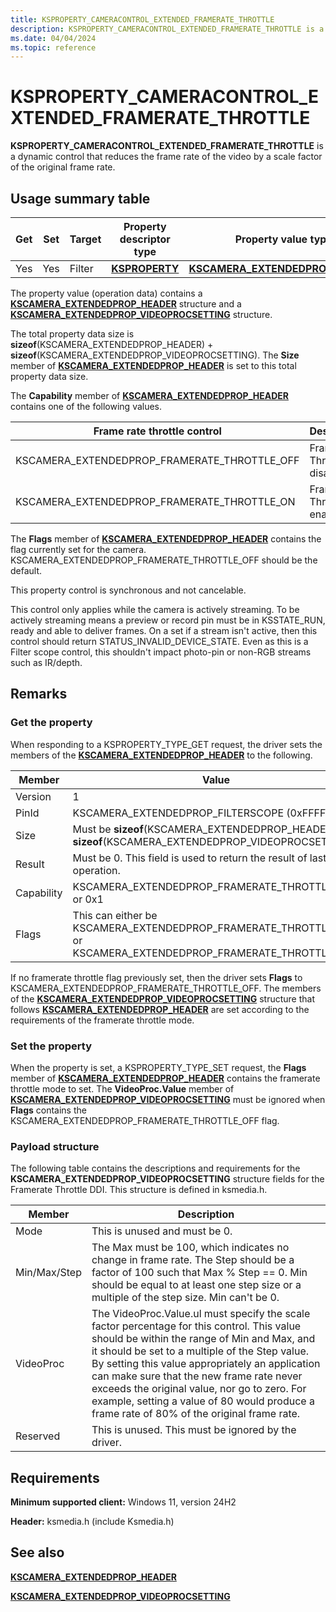 ```yaml
---
title: KSPROPERTY_CAMERACONTROL_EXTENDED_FRAMERATE_THROTTLE
description: KSPROPERTY_CAMERACONTROL_EXTENDED_FRAMERATE_THROTTLE is a dynamic control that reduces the frame rate of the video by a scale factor of the original frame rate.
ms.date: 04/04/2024
ms.topic: reference
---
```


# KSPROPERTY_CAMERACONTROL_EXTENDED_FRAMERATE_THROTTLE

**KSPROPERTY_CAMERACONTROL_EXTENDED_FRAMERATE_THROTTLE** is a dynamic control that reduces the frame rate of the video by a scale factor of the original frame rate.

## Usage summary table

| Get | Set | Target | Property descriptor type | Property value type |
|--|--|--|--|--|
| Yes | Yes | Filter | [**KSPROPERTY**](ksproperty-structure.md) | [**KSCAMERA_EXTENDEDPROP_HEADER**](/windows-hardware/drivers/ddi/ksmedia/ns-ksmedia-tagkscamera_extendedprop_header) |

The property value (operation data) contains a [**KSCAMERA_EXTENDEDPROP_HEADER**](/windows-hardware/drivers/ddi/ksmedia/ns-ksmedia-tagkscamera_extendedprop_header) structure and a [**KSCAMERA_EXTENDEDPROP_VIDEOPROCSETTING**](/windows-hardware/drivers/ddi/ksmedia/ns-ksmedia-tagkscamera_extendedprop_videoprocsetting) structure.

The total property data size is **sizeof**(KSCAMERA_EXTENDEDPROP_HEADER) + **sizeof**(KSCAMERA_EXTENDEDPROP_VIDEOPROCSETTING). The **Size** member of [**KSCAMERA_EXTENDEDPROP_HEADER**](/windows-hardware/drivers/ddi/ksmedia/ns-ksmedia-tagkscamera_extendedprop_header) is set to this total property data size.

The **Capability** member of [**KSCAMERA_EXTENDEDPROP_HEADER**](/windows-hardware/drivers/ddi/ksmedia/ns-ksmedia-tagkscamera_extendedprop_header) contains one of the following values.

| Frame rate throttle control | Description |
|--|--|
| KSCAMERA_EXTENDEDPROP_FRAMERATE_THROTTLE_OFF | Framerate Throttle is disabled. |
| KSCAMERA_EXTENDEDPROP_FRAMERATE_THROTTLE_ON | Framerate Throttle is enabled. |

The **Flags** member of [**KSCAMERA_EXTENDEDPROP_HEADER**](/windows-hardware/drivers/ddi/ksmedia/ns-ksmedia-tagkscamera_extendedprop_header) contains the flag currently set for the camera. KSCAMERA_EXTENDEDPROP_FRAMERATE_THROTTLE_OFF should be the default.

This property control is synchronous and not cancelable.

This control only applies while the camera is actively streaming. To be actively streaming means a preview or record pin must be in KSSTATE_RUN, ready and able to deliver frames. On a set if a stream isn't active, then this control should return STATUS_INVALID_DEVICE_STATE. Even as this is a Filter scope control, this shouldn't impact photo-pin or non-RGB streams such as IR/depth.

## Remarks

### Get the property

When responding to a KSPROPERTY_TYPE_GET request, the driver sets the members of the [**KSCAMERA_EXTENDEDPROP_HEADER**](/windows-hardware/drivers/ddi/ksmedia/ns-ksmedia-tagkscamera_extendedprop_header) to the following.

| Member | Value |
|--|--|
| Version | 1 |
| PinId | KSCAMERA_EXTENDEDPROP_FILTERSCOPE (0xFFFFFFFF) |
| Size | Must be **sizeof**(KSCAMERA_EXTENDEDPROP_HEADER) + **sizeof**(KSCAMERA_EXTENDEDPROP_VIDEOPROCSETTING) |
| Result | Must be 0. This field is used to return the result of last SET operation. |
| Capability | KSCAMERA_EXTENDEDPROP_FRAMERATE_THROTTLE_ON or 0x1 |
| Flags | This can either be KSCAMERA_EXTENDEDPROP_FRAMERATE_THROTTLE_ON or KSCAMERA_EXTENDEDPROP_FRAMERATE_THROTTLE_OFF. |

If no framerate throttle flag previously set, then the driver sets **Flags** to KSCAMERA_EXTENDEDPROP_FRAMERATE_THROTTLE_OFF. The members of the [**KSCAMERA_EXTENDEDPROP_VIDEOPROCSETTING**](/windows-hardware/drivers/ddi/ksmedia/ns-ksmedia-tagkscamera_extendedprop_videoprocsetting) structure that follows [**KSCAMERA_EXTENDEDPROP_HEADER**](/windows-hardware/drivers/ddi/ksmedia/ns-ksmedia-tagkscamera_extendedprop_header) are set according to the requirements of the framerate throttle mode.

### Set the property

When the property is set, a KSPROPERTY_TYPE_SET request, the **Flags** member of [**KSCAMERA_EXTENDEDPROP_HEADER**](/windows-hardware/drivers/ddi/ksmedia/ns-ksmedia-tagkscamera_extendedprop_header) contains the framerate throttle mode to set. The **VideoProc.Value** member of [**KSCAMERA_EXTENDEDPROP_VIDEOPROCSETTING**](/windows-hardware/drivers/ddi/ksmedia/ns-ksmedia-tagkscamera_extendedprop_videoprocsetting) must be ignored when **Flags** contains the KSCAMERA_EXTENDEDPROP_FRAMERATE_THROTTLE_OFF flag.

### Payload structure

The following table contains the descriptions and requirements for the **KSCAMERA_EXTENDEDPROP_VIDEOPROCSETTING** structure fields for the Framerate Throttle DDI. This structure is defined in ksmedia.h.

| Member | Description |
|--|--|
| Mode | This is unused and must be 0. |
| Min/Max/Step | The Max must be 100, which indicates no change in frame rate. The Step should be a factor of 100 such that Max % Step == 0. Min should be equal to at least one step size or a multiple of the step size. Min can't be 0. |
| VideoProc | The VideoProc.Value.ul must specify the scale factor percentage for this control. This value should be within the range of Min and Max, and it should be set to a multiple of the Step value.<br>By setting this value appropriately an application can make sure that the new frame rate never exceeds the original value, nor go to zero. For example, setting a value of 80 would produce a frame rate of 80% of the original frame rate. |
| Reserved | This is unused. This must be ignored by the driver. |

## Requirements

**Minimum supported client:** Windows 11, version 24H2

**Header:** ksmedia.h (include Ksmedia.h)

## See also

[**KSCAMERA_EXTENDEDPROP_HEADER**](/windows-hardware/drivers/ddi/ksmedia/ns-ksmedia-tagkscamera_extendedprop_header)

[**KSCAMERA_EXTENDEDPROP_VIDEOPROCSETTING**](/windows-hardware/drivers/ddi/ksmedia/ns-ksmedia-tagkscamera_extendedprop_videoprocsetting)
